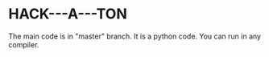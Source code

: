 # HACK---A---TON

The main code is in "master" branch.
It is a python code. You can run in any compiler.
